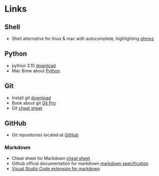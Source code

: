# Links

## Shell

- Shell alternative for linux & mac with autocomplete, highlighting [ohmyz](https://ohmyz.sh/)

## Python

- python 3.10 [download](https://www.python.org/downloads/)
- Mac Brew about [Python](https://docs.brew.sh/Homebrew-and-Python)

## Git

- Install git [download](https://git-scm.com/downloads)
- Book about git [Git Pro](https://git-scm.com/book/en/v2)
- Git [cheat sheet](https://education.github.com/git-cheat-sheet-education.pdf)

## GitHub

- Git repositories located at [GitHub](https://github.com/)

### Markdown

- Cheat sheet for Markdown [cheat sheet](https://github.com/adam-p/markdown-here/wiki/Markdown-Cheatsheet)
- Github offical documentation for markdown [markdown specification](https://docs.github.com/en/get-started/writing-on-github/getting-started-with-writing-and-formatting-on-github/basic-writing-and-formatting-syntax)
- [Visual Studio Code extension for markdown](https://marketplace.visualstudio.com/items?itemName=yzhang.markdown-all-in-one)
